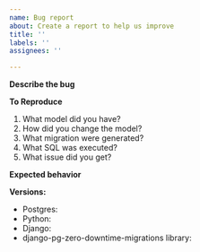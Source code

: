 ```yaml
---
name: Bug report
about: Create a report to help us improve
title: ''
labels: ''
assignees: ''

---
```


**Describe the bug**
<!--A clear and concise description of what the bug is.-->

**To Reproduce**
1. What model did you have?
2. How did you change the model?
3. What migration were generated?
4. What SQL was executed?
5. What issue did you get?

**Expected behavior**
<!--A clear and concise description of what you expected to happen.-->

**Versions:**
 - Postgres:
 - Python:
 - Django:
 - django-pg-zero-downtime-migrations library:
